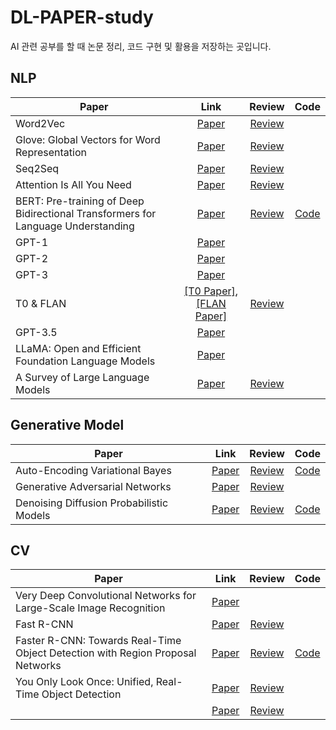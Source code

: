 # DL-PAPER-study

AI 관련 공부를 할 때 논문 정리, 코드 구현 및 활용을 저장하는 곳입니다.


## NLP

|Paper|Link|Review|Code|
|---|:---:|:---:|:---:|
|Word2Vec|[Paper](https://arxiv.org/pdf/1301.3781.pdf)|[Review](https://carbonated-clavicle-b91.notion.site/Word2Vec-93fc917a0a5549e59bcdbb5acb63c45e)||
|Glove: Global Vectors for Word Representation|[Paper](https://aclanthology.org/D14-1162.pdf)|[Review](https://carbonated-clavicle-b91.notion.site/GloVe-a5124323d53b4ebc84b421759cd772c6)||
|Seq2Seq|[Paper](https://arxiv.org/pdf/1409.3215.pdf)|[Review](https://carbonated-clavicle-b91.notion.site/Seq2Seq-31403d9817034d01b8e26acce0dd5099)||
|Attention Is All You Need|[Paper](https://arxiv.org/pdf/1706.03762.pdf)|[Review](https://carbonated-clavicle-b91.notion.site/Transformer-e58b44ef85ff42ed927dae7c520b34dd)||
|BERT: Pre-training of Deep Bidirectional Transformers for Language Understanding|[Paper](https://arxiv.org/pdf/1810.04805.pdf)|[Review](https://carbonated-clavicle-b91.notion.site/BERT-8e7b56659b8c45c4ab92d79e7c2a5e1a)|[Code](https://github.com/kimsh0507/DL-PAPER-study/blob/main/NLP%20models/BERT_%EA%B3%B5%EB%B6%80.ipynb)|
|GPT-1|[Paper](https://www.cs.ubc.ca/~amuham01/LING530/papers/radford2018improving.pdf)|||
|GPT-2|[Paper]()|||
|GPT-3|[Paper]()|||
|T0 & FLAN|[[T0 Paper]](https://arxiv.org/pdf/2110.08207.pdf),[[FLAN Paper]](https://arxiv.org/pdf/2109.01652.pdf)|[Review](https://carbonated-clavicle-b91.notion.site/T0-FLAN-776344b014104ba2b558ea1566fa68a8)||
|GPT-3.5|[Paper]()|||
|LLaMA: Open and Efficient Foundation Language Models|[Paper](https://arxiv.org/pdf/2302.13971.pdf)|||
|A Survey of Large Language Models|[Paper](https://arxiv.org/pdf/2303.18223.pdf)|[Review](https://carbonated-clavicle-b91.notion.site/A-Survey-of-Large-Language-Models-c9a446caec3847e9a9cdc239492e5f27)||

## Generative Model

|Paper|Link|Review|Code|
|---|:---:|:---:|:---:|
|Auto-Encoding Variational Bayes|[Paper](https://arxiv.org/abs/1312.6114 )|[Review]( )|[Code](https://github.com/kimsh0507/DL-PAPER-study/blob/main/Generative%20Models/VAE_%EA%B5%AC%ED%98%84.ipynb)|
|Generative Adversarial Networks|[Paper](https://arxiv.org/abs/1406.2661 )|[Review]( )||
|Denoising Diffusion Probabilistic Models|[Paper](https://arxiv.org/pdf/2006.11239.pdf )|[Review]( )|[Code](https://github.com/kimsh0507/DL-PAPER-study/blob/main/Generative%20Models/Diffusion_Model_%EA%B5%AC%ED%98%84.ipynb)|


## CV

|Paper|Link|Review|Code|
|---|:---:|:---:|:---:|
|Very Deep Convolutional Networks for Large-Scale Image Recognition|[Paper](https://arxiv.org/abs/1409.1556.pdf)|||
|Fast R-CNN|[Paper](https://arxiv.org/abs/1504.08083.pdf)|[Review](https://wannabeds.tistory.com/15)||
|Faster R-CNN: Towards Real-Time Object Detection with Region Proposal Networks|[Paper](https://arxiv.org/abs/1506.01497.pdf)|[Review](https://wannabeds.tistory.com/16)|[Code](https://github.com/kimsh0507/PAPER-study/blob/main/CV%20models/Faster_R_CNN_%EA%B5%AC%ED%98%84.ipynb)|
|You Only Look Once: Unified, Real-Time Object Detection|[Paper](https://arxiv.org/abs/1506.02640.pdf)|[Review](https://wannabeds.tistory.com/17)||
| |[Paper]( )|[Review]( )||
